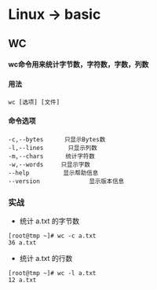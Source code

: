 # Linux -> basic
## WC
#### wc命令用来统计字节数，字符数，字数，列数

#### 用法 
```
wc [选项] [文件]
```
#### 命令选项 　
```
-c,--bytes 　　　只显示Bytes数
-l,--lines       只显示列数
-m,--chars 　　  统计字符数
-w,--words     只显示字数
--help 　　　　  显示帮助信息
--version              显示版本信息
```
### 实战
* 统计 a.txt 的字节数
```
[root@tmp ~]# wc -c a.txt 
36 a.txt
```
* 统计 a.txt 的行数
```
[root@tmp ~]# wc -l a.txt 
12 a.txt
```